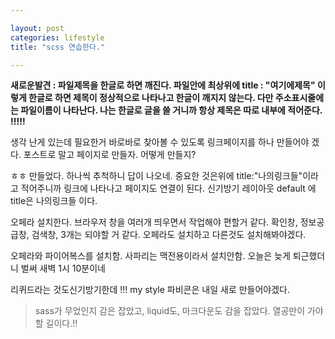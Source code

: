 ```yaml
---

layout: post
categories: lifestyle
title: "scss 연습한다."

---
```

<b> 새로운발견 : 파일제목을 한글로 하면 깨진다.  파일안에 최상위에 title : "여기에제목" 이렇게 한글로 하면 제목이 정상적으로 나타나고 한글이 깨지지 않는다. 다만 주소표시줄에는 파일이름이 나타난다. 나는 한글로 글을 쓸 거니까 항상 제목은 따로 내부에 적어준다. !!!!! </b>

생각 난게 있는데 필요한거 바로바로 찾아볼 수 있도록 링크페이지를 하나 만들어야 겠다. 포스트로 말고 페이지로 만들자. 어떻게 만들지?

ㅎㅎ 만들었다. 하나씩 추척하니 답이 나오네. 중요한 것은위에 title:"나의링크들"이라고 적어주니까 링크에 나타나고 페이지도 연결이 된다. 신기방기 레이아웃 default 에 title은 나의링크들 이다.

오페라 설치한다. 브라우저 창을 여러개 띄우면서 작업해야 편할거 같다. 확인창, 정보공급창, 검색창, 3개는 되야할 거 같다. 오페라도 설치하고 다른것도 설치해봐야겠다.

오페라와 파이어복스를 설치함. 사파리는 맥전용이라서 설치안함.
오늘은 늦게 퇴근했더니 벌써 새벽 1시 10분이네

리퀴드라는 것도신기방기한데 !!!   my style 파비콘은 내일 새로 만들어야겠다.

>sass가 무었인지 감은 잡았고, liquid도, 마크다운도 감을 잡았다. 열공만이 가야할 길이다.!!
